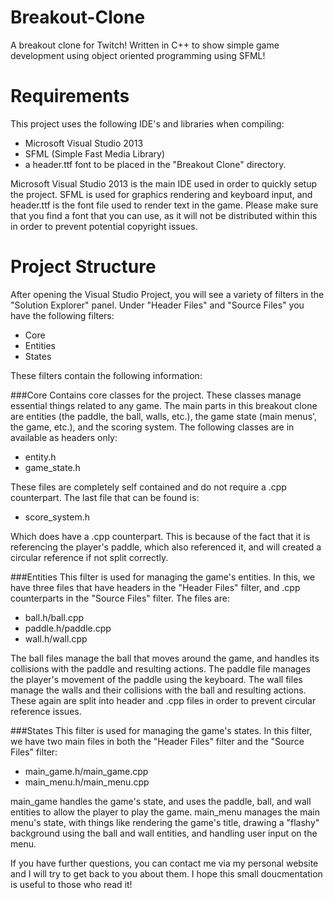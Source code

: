 Breakout-Clone
==============
A breakout clone for Twitch!  Written in C++ to show simple game development using object oriented programming using SFML!

Requirements
============
This project uses the following IDE's and libraries when compiling:

+ Microsoft Visual Studio 2013
+ SFML (Simple Fast Media Library)
+ a header.ttf font to be placed in the "Breakout Clone" directory.

Microsoft Visual Studio 2013 is the main IDE used in order to quickly setup the project.  SFML is used for graphics rendering and keyboard input, and header.ttf is the font file used to render text in the game.  Please make sure that you find a font that you can use, as it will not be distributed within this in order to prevent potential copyright issues.

Project Structure
==================
After opening the Visual Studio Project, you will see a variety of filters in the "Solution Explorer" panel.  Under "Header Files" and "Source Files" you have the following filters:

+ Core
+ Entities
+ States

These filters contain the following information:

###Core
Contains core classes for the project.  These classes manage essential things related to any game.  The main parts in this breakout clone are entities (the paddle, the ball, walls, etc.), the game state (main menus', the game, etc.), and the scoring system.  The following classes are in available as headers only:

+ entity.h
+ game_state.h

These files are completely self contained and do not require a .cpp counterpart.  The last file that can be found is:

+ score_system.h

Which does have a .cpp counterpart.  This is because of the fact that it is referencing the player's paddle, which also referenced it, and will created a circular reference if not split correctly.

###Entities
This filter is used for managing the game's entities.  In this, we have three files that have headers in the "Header Files" filter, and .cpp counterparts in the "Source Files" filter.  The files are:

+ ball.h/ball.cpp
+ paddle.h/paddle.cpp
+ wall.h/wall.cpp

The ball files manage the ball that moves around the game, and handles its collisions with the paddle and resulting actions.  The paddle file manages the player's movement of the paddle using the keyboard.  The wall files manage the walls and their collisions with the ball and resulting actions.  These again are split into header and .cpp files in order to prevent circular reference issues.

###States
This filter is used for managing the game's states.  In this filter, we have two main files in both the "Header Files" filter and the "Source Files" filter:

+ main_game.h/main_game.cpp
+ main_menu.h/main_menu.cpp

main_game handles the game's state, and uses the paddle, ball, and wall entities to allow the player to play the game.  main_menu manages the main menu's state, with things like rendering the game's title, drawing a "flashy" background using the ball and wall entities, and handling user input on the menu.

If you have further questions, you can contact me via my personal website and I will try to get back to you about them.  I hope this small doucmentation is useful to those who read it!
